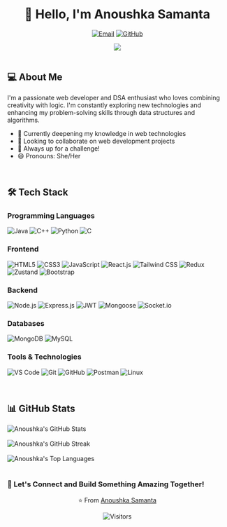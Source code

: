 <div align="center">
  
# 👋 Hello, I'm Anoushka Samanta

[![Email](https://img.shields.io/badge/Email-anoushka1701%40gmail.com-EA4335?style=for-the-badge&logo=gmail&logoColor=white)](mailto:anoushka1701@gmail.com)
[![GitHub](https://img.shields.io/badge/GitHub-AnoushkaSamanta-181717?style=for-the-badge&logo=github&logoColor=white)](https://github.com/AnoushkaSamanta)

</div>

<div align="center">
  <img src="https://readme-typing-svg.herokuapp.com/?lines=Full+Stack+Web+Developer;Data+Structures+%26+Algorithms+Enthusiast;Always+Learning+New+Technologies&font=Fira%20Code&center=true&width=550&height=45&color=f75c7e&vCenter=true&size=22">
</div>

<br/>

## 💻 About Me

I'm a passionate web developer and DSA enthusiast who loves combining creativity with logic. I'm constantly exploring new technologies and enhancing my problem-solving skills through data structures and algorithms.

- 🌱 Currently deepening my knowledge in web technologies
- 💞️ Looking to collaborate on web development projects
- 🎯 Always up for a challenge!
- 😄 Pronouns: She/Her

<br/>

## 🛠️ Tech Stack

<div align="left">
  
### Programming Languages
![Java](https://img.shields.io/badge/Java-ED8B00?style=for-the-badge&logo=openjdk&logoColor=white)
![C++](https://img.shields.io/badge/C++-00599C?style=for-the-badge&logo=cplusplus&logoColor=white)
![Python](https://img.shields.io/badge/Python-3776AB?style=for-the-badge&logo=python&logoColor=white)
![C](https://img.shields.io/badge/C-A8B9CC?style=for-the-badge&logo=c&logoColor=white)

### Frontend
![HTML5](https://img.shields.io/badge/HTML5-E34F26?style=for-the-badge&logo=html5&logoColor=white)
![CSS3](https://img.shields.io/badge/CSS3-1572B6?style=for-the-badge&logo=css3&logoColor=white)
![JavaScript](https://img.shields.io/badge/JavaScript-F7DF1E?style=for-the-badge&logo=javascript&logoColor=black)
![React.js](https://img.shields.io/badge/React-61DAFB?style=for-the-badge&logo=react&logoColor=black)
![Tailwind CSS](https://img.shields.io/badge/Tailwind_CSS-06B6D4?style=for-the-badge&logo=tailwind-css&logoColor=white)
![Redux](https://img.shields.io/badge/Redux_Toolkit-764ABC?style=for-the-badge&logo=redux&logoColor=white)
![Zustand](https://img.shields.io/badge/Zustand-black?style=for-the-badge&logo=react&logoColor=white)
![Bootstrap](https://img.shields.io/badge/Bootstrap-7952B3?style=for-the-badge&logo=bootstrap&logoColor=white)

### Backend
![Node.js](https://img.shields.io/badge/Node.js-339933?style=for-the-badge&logo=nodedotjs&logoColor=white)
![Express.js](https://img.shields.io/badge/Express.js-000000?style=for-the-badge&logo=express&logoColor=white)
![JWT](https://img.shields.io/badge/JWT-000000?style=for-the-badge&logo=JSON%20web%20tokens&logoColor=white)
![Mongoose](https://img.shields.io/badge/Mongoose-880000?style=for-the-badge&logo=mongoose&logoColor=white)
![Socket.io](https://img.shields.io/badge/Socket.io-010101?style=for-the-badge&logo=socket.io&logoColor=white)

### Databases
![MongoDB](https://img.shields.io/badge/MongoDB-47A248?style=for-the-badge&logo=mongodb&logoColor=white)
![MySQL](https://img.shields.io/badge/MySQL-4479A1?style=for-the-badge&logo=mysql&logoColor=white)

### Tools & Technologies
![VS Code](https://img.shields.io/badge/VS_Code-007ACC?style=for-the-badge&logo=visual-studio-code&logoColor=white)
![Git](https://img.shields.io/badge/Git-F05032?style=for-the-badge&logo=git&logoColor=white)
![GitHub](https://img.shields.io/badge/GitHub-181717?style=for-the-badge&logo=github&logoColor=white)
![Postman](https://img.shields.io/badge/Postman-FF6C37?style=for-the-badge&logo=postman&logoColor=white)
![Linux](https://img.shields.io/badge/Linux-FCC624?style=for-the-badge&logo=linux&logoColor=black)

</div>

<br/>

## 📊 GitHub Stats

<div>
  <img src="https://github-readme-stats.vercel.app/api?username=AnoushkaSamanta&show_icons=true&theme=radical" alt="Anoushka's GitHub Stats" />
</div>
<br/>
<div>
  <img src="https://github-readme-streak-stats.herokuapp.com/?user=AnoushkaSamanta&theme=radical" alt="Anoushka's GitHub Streak" />
</div>
<br/>
<div>
  <img src="https://github-readme-stats.vercel.app/api/top-langs/?username=AnoushkaSamanta&layout=compact&theme=radical" alt="Anoushka's Top Languages" />
</div>

<br/>

### 🤝 Let's Connect and Build Something Amazing Together!

</div>

<div align="center">
  <p>⭐️ From <a href="https://github.com/AnoushkaSamanta">Anoushka Samanta</a></p>
  
  ![Visitors](https://visitor-badge.laobi.icu/badge?page_id=AnoushkaSamanta.AnoushkaSamanta)
</div>
